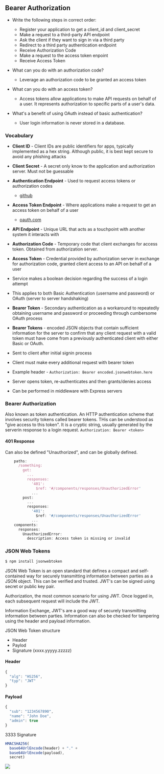 ## Bearer Authorization

* Write the following steps in correct order:
  * Register your application to get a client_id and client_secret
  * Make a request to a third-party API endpoint
  * Ask the client if they want to sign in via a third party
  * Redirect to a third party authentication endpoint
  * Receive Authorization Code
  * Make a request to the access token enpoint
  * Receive Access Token
  
* What can you do with an authorization code?
  * Leverage an authorization code to be granted an access token

* What can you do with an access token?
  * Access tokens allow applications to make API requests on behalf of a user. It represents authorization to specific parts of a user's data.

* What's a benefit of using OAuth instead of basic authentication?
  * User login information is never stored in a database. 

### Vocabulary

* **Client ID** - Client IDs are public identifiers for apps, typically implemented as a hex string. Although public, it is best kept secure to avoid any phishing attacks
* **Client Secret** - A secret only know to the application and authorization server. Must not be guessable
* **Authentication Endpoint** - Used to request access tokens or authorization codes
  - [github](https://identityserver.github.io/Documentation/docsv2/endpoints/authorization.html)
* **Access Token Endpoint** - Where applications make a request to get an access token on behalf of a user
  - [oauth.com](https://www.oauth.com/oauth2-servers/access-tokens/)
* **API Endpoint** - Unique URL that acts as a touchpoint with another system it interacts with
* **Authorization Code** - Temporary code that client exchanges for access token. Obtained from authorization server.
* **Access Token** -  Credential provided by authorization server in exchange for authorization code, granted client access to an API on behalf of a user

* Service makes a boolean decision regarding the success of a login attempt
* This applies to both Basic Authentication (username and password) or OAuth (server to server handshaking)
* **Bearer Token** - Secondary authentication as a workaround to repeatedly obtaining username and password or proceeding through cumbersome OAuth process
* **Bearer Tokens** - encoded JSON objects that contain sufficient information for the server to confirm that any client request with a valid token must have come from a previously authenticated client with either Basic or OAuth. 
* Sent to client after initial signin process
* Client must make every additional request with bearer token
* Example header - `Authorization: Bearer encoded.jsonwebtoken.here`
* Server opens token, re-authenticates and then grants/denies access
* Can be performed in middleware with Express servers


### Bearer Authorization
Also known as token authentication. An HTTP authentication scheme that involves security tokens called bearer tokens. THis can be understood as "give access to this token". It is a cryptic string, usually generated by the serverin response to a login request. 
 `Authorization: Bearer <token>`

#### 401 Response
Can also be defined "Unauthorized", and can be globally defined. 
```js
    paths:
      /something:
        get:
          ...
          responses:
            '401':
              $ref: '#/components/responses/UnauthorizedError'
            ...
        post:
          ...
          responses:
            '401':
              $ref: '#/components/responses/UnauthorizedError'
            ...
    components:
      responses:
        UnauthorizedError:
          description: Access token is missing or invalid
 ```
 

### JSON Web Tokens

```js
$ npm install jsonwebtoken
```
JSON Web Token is an open standard that defines a compact and self-contained way for securely transmitting information between parties as a JSON object. This can be verified and trusted. JWT's can be signed using secret or public key pair.

Authorization, the most common scenario for using JWT. Once logged in, each subsequent request will include the JWT.

Information Exchange, JWT's are a good way of securely transmitting information between parties. Information can also be checked for tampering using the header and payload information.

JSON Web Token structure
- Header
- Paylod
- Signature
(xxxx.yyyyy.zzzzz)

#### Header
```js
{
  "alg": "HS256",
  "typ": "JWT"
}
```
#### Payload
```js
{
  "sub": "1234567890",
  "name": "John Doe",
  "admin": true
}
```
3333 Signature
```js
HMACSHA256(
  base64UrlEncode(header) + "." +
  base64UrlEncode(payload),
  secret)
  ```
  ![](https://cdn.auth0.com/blog/legacy-app-auth/legacy-app-auth-5.png)
  
